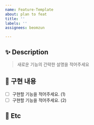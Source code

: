 ```yaml
---
name: Feature-Template
about: plan to feat
title: ''
labels: ''
assignees: beomzun

---
```


## ✨ Description

> 새로운 기능의 간략한 설명을 적어주세요

## 📌 구현 내용

- [ ] 구현할 기능을 적어주세요. (1)
- [ ] 구현할 기능을 적어주세요. (2)

## 🌱 Etc

